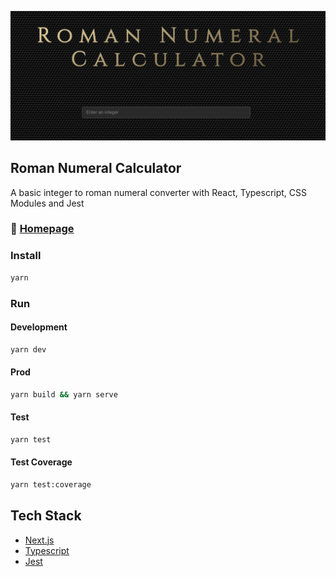![](./src/public/ss.png)

## Roman Numeral Calculator

A basic integer to roman numeral converter with React, Typescript, CSS Modules and Jest

### 🔗 [Homepage](https://roman-numeral-calculator-phi.vercel.app/)

### Install

```bash
yarn
```

### Run

#### Development

```bash
yarn dev
```

#### Prod

```bash
yarn build && yarn serve
```

#### Test

```bash
yarn test
```

#### Test Coverage

```bash
yarn test:coverage
```

## Tech Stack

- [Next.js](https://nextjs.org/)
- [Typescript](https://www.typescriptlang.org/)
- [Jest](https://jestjs.io/)
